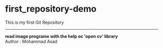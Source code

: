 # first_repository-demo
This is my first Git Repository
<hr>
<b>read image programe with the help oc 'open cv' library</b>
<br>
Author : Mohammad Asad 
